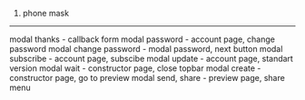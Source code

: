 1. phone mask

---

modal thanks - callback form
modal password - account page, change password
modal change password - modal password, next button
modal subscribe - account page, subscibe
modal update - account page, standart version
modal wait - constructor page, close topbar
modal create - constructor page, go to preview
modal send, share - preview page, share menu